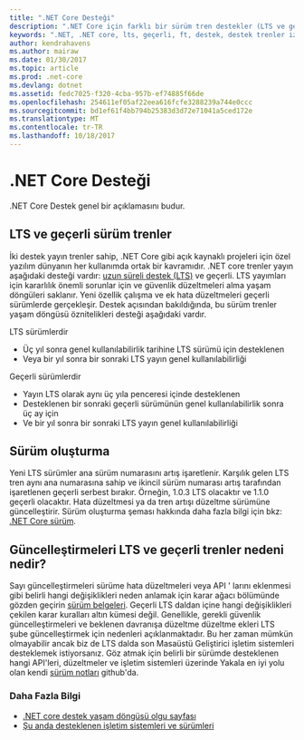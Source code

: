 ```yaml
---
title: ".NET Core Desteği"
description: ".NET Core için farklı bir sürüm tren destekler (LTS ve geçerli) hakkında bilgi edinin"
keywords: ".NET, .NET core, lts, geçerli, ft, destek, destek trenler izler, yaşam döngüsü, yayın trenler destekler"
author: kendrahavens
ms.author: mairaw
ms.date: 01/30/2017
ms.topic: article
ms.prod: .net-core
ms.devlang: dotnet
ms.assetid: fedc7025-f320-4cba-957b-ef74885f66de
ms.openlocfilehash: 254611ef05af22eea616fcfe3288239a744e0ccc
ms.sourcegitcommit: bd1ef61f4bb794b25383d3d72e71041a5ced172e
ms.translationtype: MT
ms.contentlocale: tr-TR
ms.lasthandoff: 10/18/2017
---
```

# <a name="net-core-support"></a>.NET Core Desteği

.NET Core Destek genel bir açıklamasını budur.

## <a name="lts-and-current-release-trains"></a>LTS ve geçerli sürüm trenler

İki destek yayın trenler sahip, .NET Core gibi açık kaynaklı projeleri için özel yazılım dünyanın her kullanımda ortak bir kavramıdır. .NET core trenler yayın aşağıdaki desteği vardır: [uzun süreli destek (LTS)](https://en.wikipedia.org/wiki/Long-term_support) ve geçerli. LTS yayımları için kararlılık önemli sorunlar için ve güvenlik düzeltmeleri alma yaşam döngüleri saklanır. Yeni özellik çalışma ve ek hata düzeltmeleri geçerli sürümlerde gerçekleşir. Destek açısından bakıldığında, bu sürüm trenler yaşam döngüsü öznitelikleri desteği aşağıdaki vardır.

LTS sürümlerdir
* Üç yıl sonra genel kullanılabilirlik tarihine LTS sürümü için desteklenen
* Veya bir yıl sonra bir sonraki LTS yayın genel kullanılabilirliği

Geçerli sürümlerdir
* Yayın LTS olarak aynı üç yıla penceresi içinde desteklenen
* Desteklenen bir sonraki geçerli sürümünün genel kullanılabilirlik sonra üç ay için
* Ve bir yıl sonra bir sonraki LTS yayın genel kullanılabilirliği

## <a name="versioning"></a>Sürüm oluşturma
Yeni LTS sürümler ana sürüm numarasını artış işaretlenir. Karşılık gelen LTS tren aynı ana numarasına sahip ve ikincil sürüm numarası artış tarafından işaretlenen geçerli serbest bırakır. Örneğin, 1.0.3 LTS olacaktır ve 1.1.0 geçerli olacaktır. Hata düzeltmesi ya da tren artışı düzeltme sürümüne güncelleştirir. Sürüm oluşturma şeması hakkında daha fazla bilgi için bkz: [.NET Core sürüm](index.md).

## <a name="what-causes-updates-in-lts-and-current-trains"></a>Güncelleştirmeleri LTS ve geçerli trenler nedeni nedir?
Sayı güncelleştirmeleri sürüme hata düzeltmeleri veya API ' larını eklenmesi gibi belirli hangi değişiklikleri neden anlamak için karar ağacı bölümünde gözden geçirin [sürüm belgeleri](index.md). Geçerli LTS daldan içine hangi değişiklikleri çekilen karar kuralları altın kümesi değil. Genellikle, gerekli güvenlik güncelleştirmeleri ve beklenen davranışa düzeltme düzeltme ekleri LTS şube güncelleştirmek için nedenleri açıklanmaktadır. Bu her zaman mümkün olmayabilir ancak biz de LTS dalda son Masaüstü Geliştirici işletim sistemleri desteklemek istiyorsanız. Göz atmak için belirli bir sürümde desteklenen hangi API'leri, düzeltmeler ve işletim sistemleri üzerinde Yakala en iyi yolu olan kendi [sürüm notları](https://github.com/dotnet/core/tree/master/release-notes) github'da.

### <a name="further-reading"></a>Daha Fazla Bilgi
* [.NET core destek yaşam döngüsü olgu sayfası](https://www.microsoft.com/net/core/support)
* [Şu anda desteklenen işletim sistemleri ve sürümleri](https://github.com/dotnet/core/blob/master/roadmap.md)
